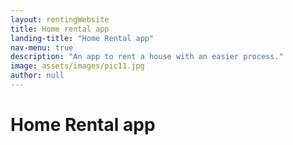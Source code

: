 ```yaml
---
layout: rentingWebsite
title: Home rental app
landing-title: "Home Rental app"
nav-menu: true
description: "An app to rent a house with an easier process."
image: assets/images/pic11.jpg
author: null
---
```


<h1>Home Rental app</h1>
